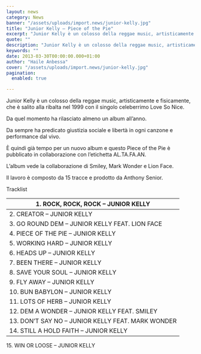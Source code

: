 ```yaml
---
layout: news
category: News
banner: "/assets/uploads/import.news/junior-kelly.jpg"
title: "Junior Kelly – Piece of the Pie"
excerpt: "Junior Kelly è un colosso della reggae music, artisticamente e fisicamente, che è salito alla ribalta nel 1999 con il singolo celeberrimo Love So Nice. Da quel momento ha rilasciato almeno un album all’anno. Da sempre ha predicato giustizia sociale  e libertà in ogni canzone e performance dal vivo. È quindi già tempo per un [&hellip"
quote: ""
description: "Junior Kelly è un colosso della reggae music, artisticamente e fisicamente, che è salito alla ribalta nel 1999 con il singolo celeberrimo Love So Nice. Da quel momento ha rilasciato almeno un album all’anno. Da sempre ha predicato giustizia sociale  e libertà in ogni canzone e performance dal vivo. È quindi già tempo per un [&hellip"
keywords: ""
date: 2013-03-30T00:00:00.000+01:00
author: "Haile Anbessa"
cover: "/assets/uploads/import.news/junior-kelly.jpg"
pagination:
  enabled: true

---
```


Junior Kelly è un colosso della reggae music, artisticamente e fisicamente, che è salito alla ribalta nel 1999 con il singolo celeberrimo Love So Nice.

Da quel momento ha rilasciato almeno un album all’anno.

Da sempre ha predicato giustizia sociale e libertà in ogni canzone e performance dal vivo.

È quindi già tempo per un nuovo album e questo Piece of the Pie è pubblicato in collaborazione con l’etichetta AL.TA.FA.AN.

L’album vede la collaborazione di Smiley, Mark Wonder e Lion Face.

Il lavoro è composto da 15 tracce e prodotto da Anthony Senior.

Tracklist

| 1\. ROCK, ROCK, ROCK – JUNIOR KELLY                |
| -------------------------------------------------- |
| 2\. CREATOR – JUNIOR KELLY                         |
| 3\. GO ROUND DEM – JUNIOR KELLY FEAT. LION FACE    |
| 4\. PIECE OF THE PIE – JUNIOR KELLY                |
| 5\. WORKING HARD – JUNIOR KELLY                    |
| 6\. HEADS UP – JUNIOR KELLY                        |
| 7\. BEEN THERE – JUNIOR KELLY                      |
| 8\. SAVE YOUR SOUL – JUNIOR KELLY                  |
| 9\. FLY AWAY – JUNIOR KELLY                        |
| 10\. BUN BABYLON – JUNIOR KELLY                    |
| 11\. LOTS OF HERB – JUNIOR KELLY                   |
| 12\. DEM A WONDER – JUNIOR KELLY FEAT. SMILEY      |
| 13\. DON’T SAY NO – JUNIOR KELLY FEAT. MARK WONDER |
| 14\. STILL A HOLD FAITH – JUNIOR KELLY             |

15\. WIN OR LOOSE – JUNIOR KELLY